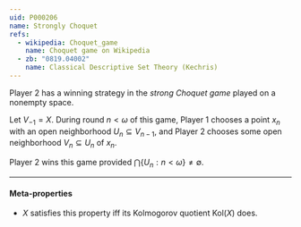 ```yaml
---
uid: P000206
name: Strongly Choquet
refs:
  - wikipedia: Choquet_game
    name: Choquet game on Wikipedia
  - zb: "0819.04002"
    name: Classical Descriptive Set Theory (Kechris)
---
```


Player 2 has a winning strategy in the *strong Choquet game* played on a nonempty space.

Let $V_{-1}=X$. During round $n<\omega$
of this game, Player 1 chooses a point $x_n$ with an open neighborhood $U_n\subseteq V_{n-1}$,
and Player 2 chooses some open neighborhood $V_n\subseteq U_n$ of $x_n$.

Player 2 wins this game provided $\bigcap\{U_n:n<\omega\}\not=\emptyset$.

----
#### Meta-properties

- $X$ satisfies this property iff its Kolmogorov quotient $\text{Kol}(X)$ does.
